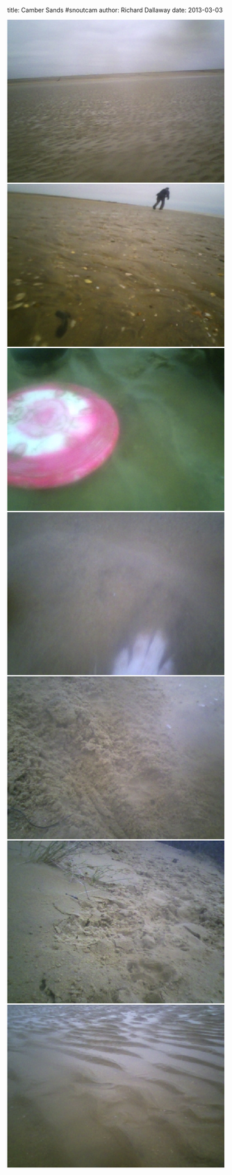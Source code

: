 
title: Camber Sands #snoutcam
author: Richard Dallaway
date: 2013-03-03

<div><a href="/media/2011-01-01_15.53.35.jpg"><img width="500" src="/media/2011-01-01_15.53.35.jpg.500.jpg" height="375"></img></a></div><div><a href="/media/2011-01-01_16.00.41.jpg"><img width="500" src="/media/2011-01-01_16.00.41.jpg.500.jpg" height="375"></img></a></div><div><a href="/media/2011-01-01_16.27.54.jpg"><img width="500" src="/media/2011-01-01_16.27.54.jpg.500.jpg" height="375"></img></a></div><div><a href="/media/2011-01-01_16.40.55.jpg"><img width="500" src="/media/2011-01-01_16.40.55.jpg.500.jpg" height="375"></img></a></div><div><a href="/media/2011-01-01_16.48.01.jpg"><img width="500" src="/media/2011-01-01_16.48.01.jpg.500.jpg" height="375"></img></a></div><div><a href="/media/2011-01-01_16.58.41.jpg"><img width="500" src="/media/2011-01-01_16.58.41.jpg.500.jpg" height="375"></img></a></div><div><a href="/media/2011-01-01_15.35.50.jpg"><img width="500" src="/media/2011-01-01_15.35.50.jpg.500.jpg" height="375"></img></a></div>




